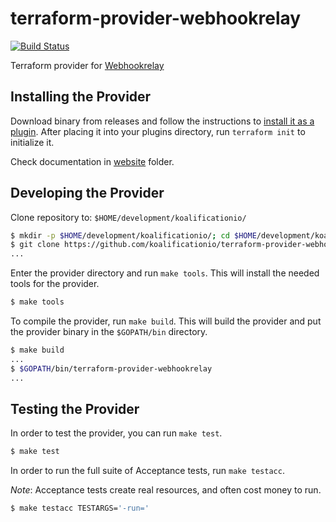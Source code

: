 # terraform-provider-webhookrelay

[![Build Status](https://travis-ci.org/koalificationio/terraform-provider-webhookrelay.svg?branch=master)](https://travis-ci.org/koalificationio/terraform-provider-webhookrelay)

Terraform provider for [Webhookrelay](https://webhookrelay.com/)

## Installing the Provider
Download binary from releases and follow the instructions to [install it as a plugin](https://www.terraform.io/docs/plugins/basics.html#installing-a-plugin). After placing it into your plugins directory, run `terraform init` to initialize it.

Check documentation in [website](./website/docs) folder.

## Developing the Provider

Clone repository to: `$HOME/development/koalificationio/`

```sh
$ mkdir -p $HOME/development/koalificationio/; cd $HOME/development/koalificationio/
$ git clone https://github.com/koalificationio/terraform-provider-webhookrelay
...
```

Enter the provider directory and run `make tools`. This will install the needed tools for the provider.

```sh
$ make tools
```

To compile the provider, run `make build`. This will build the provider and put the provider binary in the `$GOPATH/bin` directory.

```sh
$ make build
...
$ $GOPATH/bin/terraform-provider-webhookrelay
...
```

## Testing the Provider

In order to test the provider, you can run `make test`.

```sh
$ make test
```

In order to run the full suite of Acceptance tests, run `make testacc`.

*Note*: Acceptance tests create real resources, and often cost money to run.

```sh
$ make testacc TESTARGS='-run='
```
